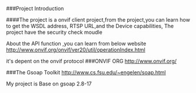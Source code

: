 ###Project Introduction

####The project is a onvif client project,from the project,you can learn
how to get the WSDL address, RTSP URL,and the Device capabilities,
The project have the security check moudle

About the API function ,you can learn from below website
http://www.onvif.org/onvif/ver20/util/operationIndex.html

it's depent on the onvif protocol
###ONVIF ORG
http://www.onvif.org/

###The Gsoap Toolkit
http://www.cs.fsu.edu/~engelen/soap.html

My project is Base on gsoap 2.8-17
